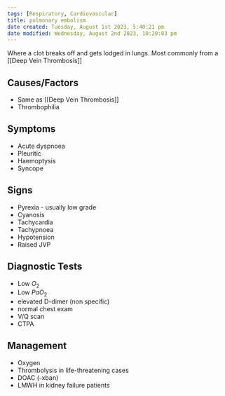 ```yaml
---
tags: [Respiratory, Cardiovascular]
title: pulmonary embolism
date created: Tuesday, August 1st 2023, 5:40:21 pm
date modified: Wednesday, August 2nd 2023, 10:20:03 pm
---
```


Where a clot breaks off and gets lodged in lungs. Most commonly from a [[Deep Vein Thrombosis]]

## Causes/Factors

- Same as [[Deep Vein Thrombosis]]
- Thrombophilia

## Symptoms

- Acute dyspnoea
- Pleuritic
- Haemoptysis
- Syncope

## Signs

- Pyrexia - usually low grade
- Cyanosis
- Tachycardia
- Tachypnoea
- Hypotension
- Raised JVP

## Diagnostic Tests

- Low $O_2$
- Low $PaO_2$
- elevated D-dimer (non specific)
- normal chest exam
- V/Q scan
- CTPA

## Management

- Oxygen
- Thrombolysis in life-threatening cases
- DOAC (-xban)
- LMWH in kidney failure patients
